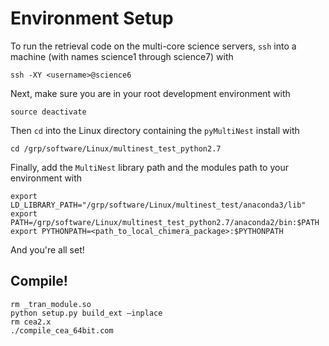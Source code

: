 # Environment Setup

To run the retrieval code on the multi-core science servers, `ssh` into a machine (with names science1 through science7) with

```
ssh -XY <username>@science6
```

Next, make sure you are in your root development environment with

```
source deactivate
```

Then `cd` into the Linux directory containing the `pyMultiNest` install with

```
cd /grp/software/Linux/multinest_test_python2.7
```

Finally, add the `MultiNest` library path and the modules path to your environment with

```
export LD_LIBRARY_PATH="/grp/software/Linux/multinest_test/anaconda3/lib"
export PATH=/grp/software/Linux/multinest_test_python2.7/anaconda2/bin:$PATH
export PYTHONPATH=<path_to_local_chimera_package>:$PYTHONPATH
```
And you're all set!

## Compile!
```
rm _tran_module.so
python setup.py build_ext —inplace
rm cea2.x
./compile_cea_64bit.com
```
